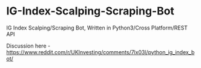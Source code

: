# IG-Index-Scalping-Scraping-Bot
IG Index Scalping/Scraping Bot, Written in Python3/Cross Platform/REST API


Discussion here - https://www.reddit.com/r/UKInvesting/comments/7lx03l/python_ig_index_bot/
